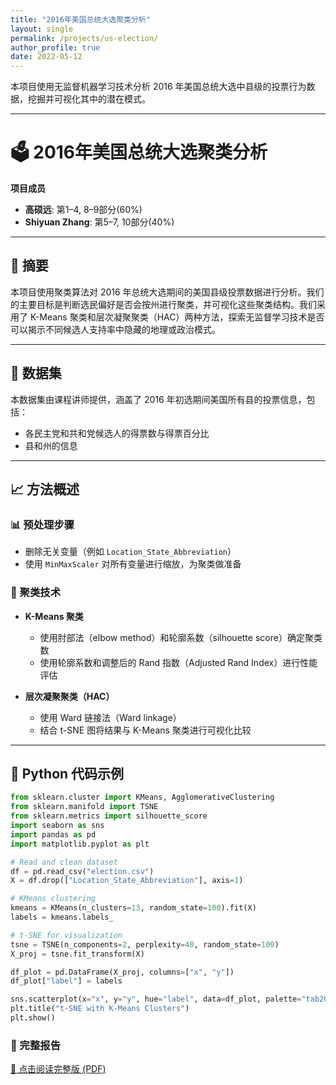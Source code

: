 ```yaml
---
title: "2016年美国总统大选聚类分析"
layout: single
permalink: /projects/us-election/
author_profile: true
date: 2022-05-12
---
```


本项目使用无监督机器学习技术分析 2016 年美国总统大选中县级的投票行为数据，挖掘并可视化其中的潜在模式。

---
# 🗳️ 2016年美国总统大选聚类分析

**项目成员** 
- **高硕远**: 第1–4, 8–9部分(60%)  
- **Shiyuan Zhang**: 第5–7, 10部分(40%)

---

## 📘 摘要

本项目使用聚类算法对 2016 年总统大选期间的美国县级投票数据进行分析。我们的主要目标是判断选民偏好是否会按州进行聚类，并可视化这些聚类结构。我们采用了 K-Means 聚类和层次凝聚聚类（HAC）两种方法，探索无监督学习技术是否可以揭示不同候选人支持率中隐藏的地理或政治模式。

---

## 📂 数据集

本数据集由课程讲师提供，涵盖了 2016 年初选期间美国所有县的投票信息，包括：
- 各民主党和共和党候选人的得票数与得票百分比  
- 县和州的信息 

---

## 📈 方法概述

### 📊 预处理步骤

- 删除无关变量（例如 `Location_State_Abbreviation`）  
- 使用 `MinMaxScaler` 对所有变量进行缩放，为聚类做准备  

### 🧪 聚类技术

- **K-Means 聚类**
  - 使用肘部法（elbow method）和轮廓系数（silhouette score）确定聚类数  
  - 使用轮廓系数和调整后的 Rand 指数（Adjusted Rand Index）进行性能评估  

- **层次凝聚聚类（HAC）**
  - 使用 Ward 链接法（Ward linkage）  
  - 结合 t-SNE 图将结果与 K-Means 聚类进行可视化比较  
---

## 📎 Python 代码示例

```python
from sklearn.cluster import KMeans, AgglomerativeClustering
from sklearn.manifold import TSNE
from sklearn.metrics import silhouette_score
import seaborn as sns
import pandas as pd
import matplotlib.pyplot as plt

# Read and clean dataset
df = pd.read_csv("election.csv")
X = df.drop(["Location_State_Abbreviation"], axis=1)

# KMeans clustering
kmeans = KMeans(n_clusters=13, random_state=100).fit(X)
labels = kmeans.labels_

# t-SNE for visualization
tsne = TSNE(n_components=2, perplexity=40, random_state=100)
X_proj = tsne.fit_transform(X)

df_plot = pd.DataFrame(X_proj, columns=["x", "y"])
df_plot["label"] = labels

sns.scatterplot(x="x", y="y", hue="label", data=df_plot, palette="tab20")
plt.title("t-SNE with K-Means Clusters")
plt.show()
```

### 📎 完整报告

[📄 点击阅读完整版 (PDF)](/files/uselection_report.pdf)
